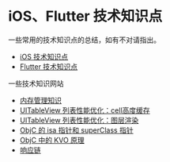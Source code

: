 # iOS、Flutter 技术知识点

一些常用的技术知识点的总结，如有不对请指出。

- [iOS 技术知识点](./ios.md)
- [Flutter 技术知识点](./flutter.md)

一些技术知识网站

- [内存管理知识](https://www.jianshu.com/p/130746a4429e)
- [UITableView 列表性能优化：cell高度缓存](http://blog.sunnyxx.com/2015/05/17/cell-height-calculation/)
- [UITableView 列表性能优化：图层渲染](https://blog.ibireme.com/2015/11/12/smooth_user_interfaces_for_ios/)
- [ObjC 的 isa 指针和 superClass 指针](https://blog.csdn.net/weixin_38633659/article/details/124544684)
- [ObjC 中的 KVO 原理](https://juejin.cn/post/6939858821581897741)
- [响应链](https://blog.csdn.net/chun799/article/details/8223612)
